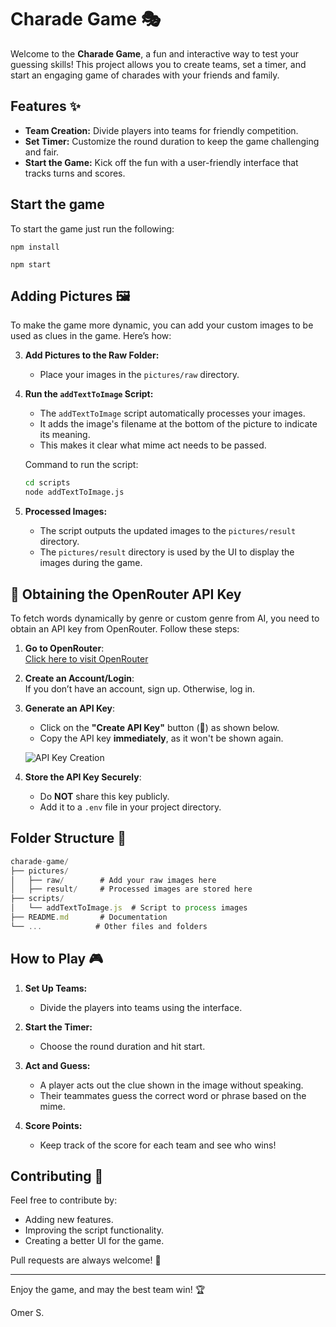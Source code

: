 # Charade Game 🎭

Welcome to the **Charade Game**, a fun and interactive way to test your guessing skills! This project allows you to create teams, set a timer, and start an engaging game of charades with your friends and family.

## Features ✨

- **Team Creation:** Divide players into teams for friendly competition.
- **Set Timer:** Customize the round duration to keep the game challenging and fair.
- **Start the Game:** Kick off the fun with a user-friendly interface that tracks turns and scores.

## Start the game
To start the game just run the following:

```npm install```

```npm start```

## Adding Pictures 🖼️

To make the game more dynamic, you can add your custom images to be used as clues in the game. Here’s how:

3. **Add Pictures to the Raw Folder:**
    - Place your images in the `pictures/raw` directory.

4. **Run the `addTextToImage` Script:**
    - The `addTextToImage` script automatically processes your images.
    - It adds the image's filename at the bottom of the picture to indicate its meaning.
    - This makes it clear what mime act needs to be passed.

   Command to run the script:
    ```bash
   cd scripts
   node addTextToImage.js
   ```

5. **Processed Images:**
    - The script outputs the updated images to the `pictures/result` directory.
    - The `pictures/result` directory is used by the UI to display the images during the game.


## 🔑 Obtaining the OpenRouter API Key

To fetch words dynamically by genre or custom genre from AI, you need to obtain an API key from OpenRouter. Follow these steps:

1. **Go to OpenRouter**:  
   [Click here to visit OpenRouter](https://openrouter.ai/google/gemini-2.0-flash-thinking-exp:free/api)

2. **Create an Account/Login**:  
   If you don’t have an account, sign up. Otherwise, log in.

3. **Generate an API Key**:  
   - Click on the **"Create API Key"** button (🔑) as shown below.  
   - Copy the API key **immediately**, as it won't be shown again.

   ![API Key Creation](path/to/api-key-image.png)  

4. **Store the API Key Securely**:  
   - Do **NOT** share this key publicly.
   - Add it to a `.env` file in your project directory.


## Folder Structure 📁

```js
charade-game/
├── pictures/
│   ├── raw/        # Add your raw images here
│   ├── result/     # Processed images are stored here
├── scripts/
│   └── addTextToImage.js  # Script to process images
├── README.md       # Documentation
└── ...            # Other files and folders
```
## How to Play 🎮

1. **Set Up Teams:**
    - Divide the players into teams using the interface.

2. **Start the Timer:**
    - Choose the round duration and hit start.

3. **Act and Guess:**
    - A player acts out the clue shown in the image without speaking.
    - Their teammates guess the correct word or phrase based on the mime.

4. **Score Points:**
    - Keep track of the score for each team and see who wins!

## Contributing 🤝

Feel free to contribute by:
- Adding new features.
- Improving the script functionality.
- Creating a better UI for the game.

Pull requests are always welcome! 🎉

---

Enjoy the game, and may the best team win! 🏆 

Omer S.

